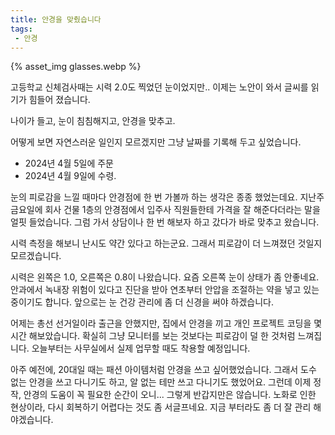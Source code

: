 ```yaml
---
title: 안경을 맞췄습니다
tags:
 - 안경
---
```


{% asset_img glasses.webp %}

고등학교 신체검사때는 시력 2.0도 찍었던 눈이었지만..
이제는 노안이 와서 글씨를 읽기가 힘들어 졌습니다. 

<!--more-->

나이가 들고, 눈이 침침해지고, 안경을 맞추고. 

어떻게 보면 자연스러운 일인지 모르겠지만 그냥 날짜를 기록해 두고 싶었습니다. 

* 2024년 4월 5일에 주문
* 2024년 4월 9일에 수령.

눈의 피로감을 느낄 때마다 안경점에 한 번 가볼까 하는 생각은 종종 했었는데요. 지난주 금요일에 회사 건물 1층의 안경점에서 입주사 직원들한테 가격을 잘 해준다더라는 말을 얼핏 들었습니다. 그럼 가서 상담이나 한 번 해보자 하고 갔다가 바로 맞추고 왔습니다. 

시력 측정을 해보니 난시도 약간 있다고 하는군요. 그래서 피로감이 더 느껴졌던 것일지 모르겠습니다. 

시력은 왼쪽은 1.0, 오른쪽은 0.8이 나왔습니다. 요즘 오른쪽 눈이 상태가 좀 안좋네요. 안과에서 녹내장 위험이 있다고 진단을 받아 연초부터 안압을 조절하는 약을 넣고 있는 중이기도 합니다. 앞으로는 눈 건강 관리에 좀 더 신경을 써야 하겠습니다. 

어제는 총선 선거일이라 출근을 안했지만, 집에서 안경을 끼고 개인 프로젝트 코딩을 몇시간 해보았습니다. 확실히 그냥 모니터를 보는 것보다는 피로감이 덜 한 것처럼 느껴집니다. 오늘부터는 사무실에서 실제 업무할 때도 착용할 예정입니다. 

아주 예전에, 20대일 때는 패션 아이템처럼 안경을 쓰고 싶어했었습니다. 그래서 도수 없는 안경을 쓰고 다니기도 하고, 알 없는 테만 쓰고 다니기도 했었어요. 그런데 이제 정작, 안경의 도움이 꼭 필요한 순간이 오니... 그렇게 반갑지만은 않습니다. 노화로 인한 현상이라, 다시 회복하기 어렵다는 것도 좀 서글프네요. 지금 부터라도 좀 더 잘 관리 해야겠습니다.